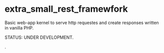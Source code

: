 extra_small_rest_framewfork
==========================
Basic web-app kernel to serve http requestes and create responses written in vanilla PHP.

<p>STATUS: UNDER DEVELOPMENT.</p>


.
